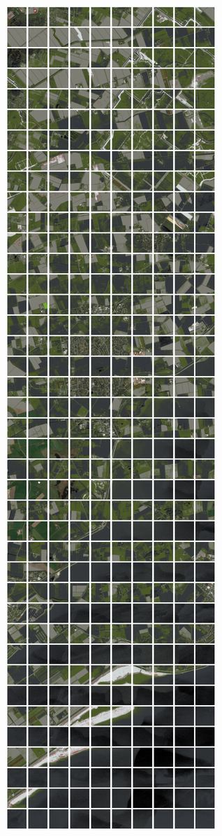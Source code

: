 <html>
<div>
<img src="https://github.com/HakkaTjakka/NL_TILE_MAP/blob/main/18/622/-1070/r.6220.-10700.png" height="44" width="44">
<img src="https://github.com/HakkaTjakka/NL_TILE_MAP/blob/main/18/622/-1070/r.6221.-10700.png" height="44" width="44">
<img src="https://github.com/HakkaTjakka/NL_TILE_MAP/blob/main/18/622/-1070/r.6222.-10700.png" height="44" width="44">
<img src="https://github.com/HakkaTjakka/NL_TILE_MAP/blob/main/18/622/-1070/r.6223.-10700.png" height="44" width="44">
<img src="https://github.com/HakkaTjakka/NL_TILE_MAP/blob/main/18/622/-1070/r.6224.-10700.png" height="44" width="44">
<img src="https://github.com/HakkaTjakka/NL_TILE_MAP/blob/main/18/622/-1070/r.6225.-10700.png" height="44" width="44">
<img src="https://github.com/HakkaTjakka/NL_TILE_MAP/blob/main/18/622/-1070/r.6226.-10700.png" height="44" width="44">
<img src="https://github.com/HakkaTjakka/NL_TILE_MAP/blob/main/18/622/-1070/r.6227.-10700.png" height="44" width="44">
<img src="https://github.com/HakkaTjakka/NL_TILE_MAP/blob/main/18/622/-1070/r.6228.-10700.png" height="44" width="44">
<img src="https://github.com/HakkaTjakka/NL_TILE_MAP/blob/main/18/622/-1070/r.6229.-10700.png" height="44" width="44">
<img src="https://github.com/HakkaTjakka/NL_TILE_MAP/blob/main/18/623/-1070/r.6230.-10700.png" height="44" width="44">
<img src="https://github.com/HakkaTjakka/NL_TILE_MAP/blob/main/18/623/-1070/r.6231.-10700.png" height="44" width="44">
<img src="https://github.com/HakkaTjakka/NL_TILE_MAP/blob/main/18/623/-1070/r.6232.-10700.png" height="44" width="44">
<img src="https://github.com/HakkaTjakka/NL_TILE_MAP/blob/main/18/623/-1070/r.6233.-10700.png" height="44" width="44">
<img src="https://github.com/HakkaTjakka/NL_TILE_MAP/blob/main/18/623/-1070/r.6234.-10700.png" height="44" width="44">
<img src="https://github.com/HakkaTjakka/NL_TILE_MAP/blob/main/18/623/-1070/r.6235.-10700.png" height="44" width="44">
<img src="https://github.com/HakkaTjakka/NL_TILE_MAP/blob/main/18/623/-1070/r.6236.-10700.png" height="44" width="44">
<img src="https://github.com/HakkaTjakka/NL_TILE_MAP/blob/main/18/623/-1070/r.6237.-10700.png" height="44" width="44">
<img src="https://github.com/HakkaTjakka/NL_TILE_MAP/blob/main/18/623/-1070/r.6238.-10700.png" height="44" width="44">
<img src="https://github.com/HakkaTjakka/NL_TILE_MAP/blob/main/18/623/-1070/r.6239.-10700.png" height="44" width="44">
<br>
<img src="https://github.com/HakkaTjakka/NL_TILE_MAP/blob/main/18/622/-1070/r.6220.-10699.png" height="44" width="44">
<img src="https://github.com/HakkaTjakka/NL_TILE_MAP/blob/main/18/622/-1070/r.6221.-10699.png" height="44" width="44">
<img src="https://github.com/HakkaTjakka/NL_TILE_MAP/blob/main/18/622/-1070/r.6222.-10699.png" height="44" width="44">
<img src="https://github.com/HakkaTjakka/NL_TILE_MAP/blob/main/18/622/-1070/r.6223.-10699.png" height="44" width="44">
<img src="https://github.com/HakkaTjakka/NL_TILE_MAP/blob/main/18/622/-1070/r.6224.-10699.png" height="44" width="44">
<img src="https://github.com/HakkaTjakka/NL_TILE_MAP/blob/main/18/622/-1070/r.6225.-10699.png" height="44" width="44">
<img src="https://github.com/HakkaTjakka/NL_TILE_MAP/blob/main/18/622/-1070/r.6226.-10699.png" height="44" width="44">
<img src="https://github.com/HakkaTjakka/NL_TILE_MAP/blob/main/18/622/-1070/r.6227.-10699.png" height="44" width="44">
<img src="https://github.com/HakkaTjakka/NL_TILE_MAP/blob/main/18/622/-1070/r.6228.-10699.png" height="44" width="44">
<img src="https://github.com/HakkaTjakka/NL_TILE_MAP/blob/main/18/622/-1070/r.6229.-10699.png" height="44" width="44">
<img src="https://github.com/HakkaTjakka/NL_TILE_MAP/blob/main/18/623/-1070/r.6230.-10699.png" height="44" width="44">
<img src="https://github.com/HakkaTjakka/NL_TILE_MAP/blob/main/18/623/-1070/r.6231.-10699.png" height="44" width="44">
<img src="https://github.com/HakkaTjakka/NL_TILE_MAP/blob/main/18/623/-1070/r.6232.-10699.png" height="44" width="44">
<img src="https://github.com/HakkaTjakka/NL_TILE_MAP/blob/main/18/623/-1070/r.6233.-10699.png" height="44" width="44">
<img src="https://github.com/HakkaTjakka/NL_TILE_MAP/blob/main/18/623/-1070/r.6234.-10699.png" height="44" width="44">
<img src="https://github.com/HakkaTjakka/NL_TILE_MAP/blob/main/18/623/-1070/r.6235.-10699.png" height="44" width="44">
<img src="https://github.com/HakkaTjakka/NL_TILE_MAP/blob/main/18/623/-1070/r.6236.-10699.png" height="44" width="44">
<img src="https://github.com/HakkaTjakka/NL_TILE_MAP/blob/main/18/623/-1070/r.6237.-10699.png" height="44" width="44">
<img src="https://github.com/HakkaTjakka/NL_TILE_MAP/blob/main/18/623/-1070/r.6238.-10699.png" height="44" width="44">
<img src="https://github.com/HakkaTjakka/NL_TILE_MAP/blob/main/18/623/-1070/r.6239.-10699.png" height="44" width="44">
<br>
<img src="https://github.com/HakkaTjakka/NL_TILE_MAP/blob/main/18/622/-1070/r.6220.-10698.png" height="44" width="44">
<img src="https://github.com/HakkaTjakka/NL_TILE_MAP/blob/main/18/622/-1070/r.6221.-10698.png" height="44" width="44">
<img src="https://github.com/HakkaTjakka/NL_TILE_MAP/blob/main/18/622/-1070/r.6222.-10698.png" height="44" width="44">
<img src="https://github.com/HakkaTjakka/NL_TILE_MAP/blob/main/18/622/-1070/r.6223.-10698.png" height="44" width="44">
<img src="https://github.com/HakkaTjakka/NL_TILE_MAP/blob/main/18/622/-1070/r.6224.-10698.png" height="44" width="44">
<img src="https://github.com/HakkaTjakka/NL_TILE_MAP/blob/main/18/622/-1070/r.6225.-10698.png" height="44" width="44">
<img src="https://github.com/HakkaTjakka/NL_TILE_MAP/blob/main/18/622/-1070/r.6226.-10698.png" height="44" width="44">
<img src="https://github.com/HakkaTjakka/NL_TILE_MAP/blob/main/18/622/-1070/r.6227.-10698.png" height="44" width="44">
<img src="https://github.com/HakkaTjakka/NL_TILE_MAP/blob/main/18/622/-1070/r.6228.-10698.png" height="44" width="44">
<img src="https://github.com/HakkaTjakka/NL_TILE_MAP/blob/main/18/622/-1070/r.6229.-10698.png" height="44" width="44">
<img src="https://github.com/HakkaTjakka/NL_TILE_MAP/blob/main/18/623/-1070/r.6230.-10698.png" height="44" width="44">
<img src="https://github.com/HakkaTjakka/NL_TILE_MAP/blob/main/18/623/-1070/r.6231.-10698.png" height="44" width="44">
<img src="https://github.com/HakkaTjakka/NL_TILE_MAP/blob/main/18/623/-1070/r.6232.-10698.png" height="44" width="44">
<img src="https://github.com/HakkaTjakka/NL_TILE_MAP/blob/main/18/623/-1070/r.6233.-10698.png" height="44" width="44">
<img src="https://github.com/HakkaTjakka/NL_TILE_MAP/blob/main/18/623/-1070/r.6234.-10698.png" height="44" width="44">
<img src="https://github.com/HakkaTjakka/NL_TILE_MAP/blob/main/18/623/-1070/r.6235.-10698.png" height="44" width="44">
<img src="https://github.com/HakkaTjakka/NL_TILE_MAP/blob/main/18/623/-1070/r.6236.-10698.png" height="44" width="44">
<img src="https://github.com/HakkaTjakka/NL_TILE_MAP/blob/main/18/623/-1070/r.6237.-10698.png" height="44" width="44">
<img src="https://github.com/HakkaTjakka/NL_TILE_MAP/blob/main/18/623/-1070/r.6238.-10698.png" height="44" width="44">
<img src="https://github.com/HakkaTjakka/NL_TILE_MAP/blob/main/18/623/-1070/r.6239.-10698.png" height="44" width="44">
<br>
<img src="https://github.com/HakkaTjakka/NL_TILE_MAP/blob/main/18/622/-1070/r.6220.-10697.png" height="44" width="44">
<img src="https://github.com/HakkaTjakka/NL_TILE_MAP/blob/main/18/622/-1070/r.6221.-10697.png" height="44" width="44">
<img src="https://github.com/HakkaTjakka/NL_TILE_MAP/blob/main/18/622/-1070/r.6222.-10697.png" height="44" width="44">
<img src="https://github.com/HakkaTjakka/NL_TILE_MAP/blob/main/18/622/-1070/r.6223.-10697.png" height="44" width="44">
<img src="https://github.com/HakkaTjakka/NL_TILE_MAP/blob/main/18/622/-1070/r.6224.-10697.png" height="44" width="44">
<img src="https://github.com/HakkaTjakka/NL_TILE_MAP/blob/main/18/622/-1070/r.6225.-10697.png" height="44" width="44">
<img src="https://github.com/HakkaTjakka/NL_TILE_MAP/blob/main/18/622/-1070/r.6226.-10697.png" height="44" width="44">
<img src="https://github.com/HakkaTjakka/NL_TILE_MAP/blob/main/18/622/-1070/r.6227.-10697.png" height="44" width="44">
<img src="https://github.com/HakkaTjakka/NL_TILE_MAP/blob/main/18/622/-1070/r.6228.-10697.png" height="44" width="44">
<img src="https://github.com/HakkaTjakka/NL_TILE_MAP/blob/main/18/622/-1070/r.6229.-10697.png" height="44" width="44">
<img src="https://github.com/HakkaTjakka/NL_TILE_MAP/blob/main/18/623/-1070/r.6230.-10697.png" height="44" width="44">
<img src="https://github.com/HakkaTjakka/NL_TILE_MAP/blob/main/18/623/-1070/r.6231.-10697.png" height="44" width="44">
<img src="https://github.com/HakkaTjakka/NL_TILE_MAP/blob/main/18/623/-1070/r.6232.-10697.png" height="44" width="44">
<img src="https://github.com/HakkaTjakka/NL_TILE_MAP/blob/main/18/623/-1070/r.6233.-10697.png" height="44" width="44">
<img src="https://github.com/HakkaTjakka/NL_TILE_MAP/blob/main/18/623/-1070/r.6234.-10697.png" height="44" width="44">
<img src="https://github.com/HakkaTjakka/NL_TILE_MAP/blob/main/18/623/-1070/r.6235.-10697.png" height="44" width="44">
<img src="https://github.com/HakkaTjakka/NL_TILE_MAP/blob/main/18/623/-1070/r.6236.-10697.png" height="44" width="44">
<img src="https://github.com/HakkaTjakka/NL_TILE_MAP/blob/main/18/623/-1070/r.6237.-10697.png" height="44" width="44">
<img src="https://github.com/HakkaTjakka/NL_TILE_MAP/blob/main/18/623/-1070/r.6238.-10697.png" height="44" width="44">
<img src="https://github.com/HakkaTjakka/NL_TILE_MAP/blob/main/18/623/-1070/r.6239.-10697.png" height="44" width="44">
<br>
<img src="https://github.com/HakkaTjakka/NL_TILE_MAP/blob/main/18/622/-1070/r.6220.-10696.png" height="44" width="44">
<img src="https://github.com/HakkaTjakka/NL_TILE_MAP/blob/main/18/622/-1070/r.6221.-10696.png" height="44" width="44">
<img src="https://github.com/HakkaTjakka/NL_TILE_MAP/blob/main/18/622/-1070/r.6222.-10696.png" height="44" width="44">
<img src="https://github.com/HakkaTjakka/NL_TILE_MAP/blob/main/18/622/-1070/r.6223.-10696.png" height="44" width="44">
<img src="https://github.com/HakkaTjakka/NL_TILE_MAP/blob/main/18/622/-1070/r.6224.-10696.png" height="44" width="44">
<img src="https://github.com/HakkaTjakka/NL_TILE_MAP/blob/main/18/622/-1070/r.6225.-10696.png" height="44" width="44">
<img src="https://github.com/HakkaTjakka/NL_TILE_MAP/blob/main/18/622/-1070/r.6226.-10696.png" height="44" width="44">
<img src="https://github.com/HakkaTjakka/NL_TILE_MAP/blob/main/18/622/-1070/r.6227.-10696.png" height="44" width="44">
<img src="https://github.com/HakkaTjakka/NL_TILE_MAP/blob/main/18/622/-1070/r.6228.-10696.png" height="44" width="44">
<img src="https://github.com/HakkaTjakka/NL_TILE_MAP/blob/main/18/622/-1070/r.6229.-10696.png" height="44" width="44">
<img src="https://github.com/HakkaTjakka/NL_TILE_MAP/blob/main/18/623/-1070/r.6230.-10696.png" height="44" width="44">
<img src="https://github.com/HakkaTjakka/NL_TILE_MAP/blob/main/18/623/-1070/r.6231.-10696.png" height="44" width="44">
<img src="https://github.com/HakkaTjakka/NL_TILE_MAP/blob/main/18/623/-1070/r.6232.-10696.png" height="44" width="44">
<img src="https://github.com/HakkaTjakka/NL_TILE_MAP/blob/main/18/623/-1070/r.6233.-10696.png" height="44" width="44">
<img src="https://github.com/HakkaTjakka/NL_TILE_MAP/blob/main/18/623/-1070/r.6234.-10696.png" height="44" width="44">
<img src="https://github.com/HakkaTjakka/NL_TILE_MAP/blob/main/18/623/-1070/r.6235.-10696.png" height="44" width="44">
<img src="https://github.com/HakkaTjakka/NL_TILE_MAP/blob/main/18/623/-1070/r.6236.-10696.png" height="44" width="44">
<img src="https://github.com/HakkaTjakka/NL_TILE_MAP/blob/main/18/623/-1070/r.6237.-10696.png" height="44" width="44">
<img src="https://github.com/HakkaTjakka/NL_TILE_MAP/blob/main/18/623/-1070/r.6238.-10696.png" height="44" width="44">
<img src="https://github.com/HakkaTjakka/NL_TILE_MAP/blob/main/18/623/-1070/r.6239.-10696.png" height="44" width="44">
<br>
<img src="https://github.com/HakkaTjakka/NL_TILE_MAP/blob/main/18/622/-1070/r.6220.-10695.png" height="44" width="44">
<img src="https://github.com/HakkaTjakka/NL_TILE_MAP/blob/main/18/622/-1070/r.6221.-10695.png" height="44" width="44">
<img src="https://github.com/HakkaTjakka/NL_TILE_MAP/blob/main/18/622/-1070/r.6222.-10695.png" height="44" width="44">
<img src="https://github.com/HakkaTjakka/NL_TILE_MAP/blob/main/18/622/-1070/r.6223.-10695.png" height="44" width="44">
<img src="https://github.com/HakkaTjakka/NL_TILE_MAP/blob/main/18/622/-1070/r.6224.-10695.png" height="44" width="44">
<img src="https://github.com/HakkaTjakka/NL_TILE_MAP/blob/main/18/622/-1070/r.6225.-10695.png" height="44" width="44">
<img src="https://github.com/HakkaTjakka/NL_TILE_MAP/blob/main/18/622/-1070/r.6226.-10695.png" height="44" width="44">
<img src="https://github.com/HakkaTjakka/NL_TILE_MAP/blob/main/18/622/-1070/r.6227.-10695.png" height="44" width="44">
<img src="https://github.com/HakkaTjakka/NL_TILE_MAP/blob/main/18/622/-1070/r.6228.-10695.png" height="44" width="44">
<img src="https://github.com/HakkaTjakka/NL_TILE_MAP/blob/main/18/622/-1070/r.6229.-10695.png" height="44" width="44">
<img src="https://github.com/HakkaTjakka/NL_TILE_MAP/blob/main/18/623/-1070/r.6230.-10695.png" height="44" width="44">
<img src="https://github.com/HakkaTjakka/NL_TILE_MAP/blob/main/18/623/-1070/r.6231.-10695.png" height="44" width="44">
<img src="https://github.com/HakkaTjakka/NL_TILE_MAP/blob/main/18/623/-1070/r.6232.-10695.png" height="44" width="44">
<img src="https://github.com/HakkaTjakka/NL_TILE_MAP/blob/main/18/623/-1070/r.6233.-10695.png" height="44" width="44">
<img src="https://github.com/HakkaTjakka/NL_TILE_MAP/blob/main/18/623/-1070/r.6234.-10695.png" height="44" width="44">
<img src="https://github.com/HakkaTjakka/NL_TILE_MAP/blob/main/18/623/-1070/r.6235.-10695.png" height="44" width="44">
<img src="https://github.com/HakkaTjakka/NL_TILE_MAP/blob/main/18/623/-1070/r.6236.-10695.png" height="44" width="44">
<img src="https://github.com/HakkaTjakka/NL_TILE_MAP/blob/main/18/623/-1070/r.6237.-10695.png" height="44" width="44">
<img src="https://github.com/HakkaTjakka/NL_TILE_MAP/blob/main/18/623/-1070/r.6238.-10695.png" height="44" width="44">
<img src="https://github.com/HakkaTjakka/NL_TILE_MAP/blob/main/18/623/-1070/r.6239.-10695.png" height="44" width="44">
<br>
<img src="https://github.com/HakkaTjakka/NL_TILE_MAP/blob/main/18/622/-1070/r.6220.-10694.png" height="44" width="44">
<img src="https://github.com/HakkaTjakka/NL_TILE_MAP/blob/main/18/622/-1070/r.6221.-10694.png" height="44" width="44">
<img src="https://github.com/HakkaTjakka/NL_TILE_MAP/blob/main/18/622/-1070/r.6222.-10694.png" height="44" width="44">
<img src="https://github.com/HakkaTjakka/NL_TILE_MAP/blob/main/18/622/-1070/r.6223.-10694.png" height="44" width="44">
<img src="https://github.com/HakkaTjakka/NL_TILE_MAP/blob/main/18/622/-1070/r.6224.-10694.png" height="44" width="44">
<img src="https://github.com/HakkaTjakka/NL_TILE_MAP/blob/main/18/622/-1070/r.6225.-10694.png" height="44" width="44">
<img src="https://github.com/HakkaTjakka/NL_TILE_MAP/blob/main/18/622/-1070/r.6226.-10694.png" height="44" width="44">
<img src="https://github.com/HakkaTjakka/NL_TILE_MAP/blob/main/18/622/-1070/r.6227.-10694.png" height="44" width="44">
<img src="https://github.com/HakkaTjakka/NL_TILE_MAP/blob/main/18/622/-1070/r.6228.-10694.png" height="44" width="44">
<img src="https://github.com/HakkaTjakka/NL_TILE_MAP/blob/main/18/622/-1070/r.6229.-10694.png" height="44" width="44">
<img src="https://github.com/HakkaTjakka/NL_TILE_MAP/blob/main/18/623/-1070/r.6230.-10694.png" height="44" width="44">
<img src="https://github.com/HakkaTjakka/NL_TILE_MAP/blob/main/18/623/-1070/r.6231.-10694.png" height="44" width="44">
<img src="https://github.com/HakkaTjakka/NL_TILE_MAP/blob/main/18/623/-1070/r.6232.-10694.png" height="44" width="44">
<img src="https://github.com/HakkaTjakka/NL_TILE_MAP/blob/main/18/623/-1070/r.6233.-10694.png" height="44" width="44">
<img src="https://github.com/HakkaTjakka/NL_TILE_MAP/blob/main/18/623/-1070/r.6234.-10694.png" height="44" width="44">
<img src="https://github.com/HakkaTjakka/NL_TILE_MAP/blob/main/18/623/-1070/r.6235.-10694.png" height="44" width="44">
<img src="https://github.com/HakkaTjakka/NL_TILE_MAP/blob/main/18/623/-1070/r.6236.-10694.png" height="44" width="44">
<img src="https://github.com/HakkaTjakka/NL_TILE_MAP/blob/main/18/623/-1070/r.6237.-10694.png" height="44" width="44">
<img src="https://github.com/HakkaTjakka/NL_TILE_MAP/blob/main/18/623/-1070/r.6238.-10694.png" height="44" width="44">
<img src="https://github.com/HakkaTjakka/NL_TILE_MAP/blob/main/18/623/-1070/r.6239.-10694.png" height="44" width="44">
<br>
<img src="https://github.com/HakkaTjakka/NL_TILE_MAP/blob/main/18/622/-1070/r.6220.-10693.png" height="44" width="44">
<img src="https://github.com/HakkaTjakka/NL_TILE_MAP/blob/main/18/622/-1070/r.6221.-10693.png" height="44" width="44">
<img src="https://github.com/HakkaTjakka/NL_TILE_MAP/blob/main/18/622/-1070/r.6222.-10693.png" height="44" width="44">
<img src="https://github.com/HakkaTjakka/NL_TILE_MAP/blob/main/18/622/-1070/r.6223.-10693.png" height="44" width="44">
<img src="https://github.com/HakkaTjakka/NL_TILE_MAP/blob/main/18/622/-1070/r.6224.-10693.png" height="44" width="44">
<img src="https://github.com/HakkaTjakka/NL_TILE_MAP/blob/main/18/622/-1070/r.6225.-10693.png" height="44" width="44">
<img src="https://github.com/HakkaTjakka/NL_TILE_MAP/blob/main/18/622/-1070/r.6226.-10693.png" height="44" width="44">
<img src="https://github.com/HakkaTjakka/NL_TILE_MAP/blob/main/18/622/-1070/r.6227.-10693.png" height="44" width="44">
<img src="https://github.com/HakkaTjakka/NL_TILE_MAP/blob/main/18/622/-1070/r.6228.-10693.png" height="44" width="44">
<img src="https://github.com/HakkaTjakka/NL_TILE_MAP/blob/main/18/622/-1070/r.6229.-10693.png" height="44" width="44">
<img src="https://github.com/HakkaTjakka/NL_TILE_MAP/blob/main/18/623/-1070/r.6230.-10693.png" height="44" width="44">
<img src="https://github.com/HakkaTjakka/NL_TILE_MAP/blob/main/18/623/-1070/r.6231.-10693.png" height="44" width="44">
<img src="https://github.com/HakkaTjakka/NL_TILE_MAP/blob/main/18/623/-1070/r.6232.-10693.png" height="44" width="44">
<img src="https://github.com/HakkaTjakka/NL_TILE_MAP/blob/main/18/623/-1070/r.6233.-10693.png" height="44" width="44">
<img src="https://github.com/HakkaTjakka/NL_TILE_MAP/blob/main/18/623/-1070/r.6234.-10693.png" height="44" width="44">
<img src="https://github.com/HakkaTjakka/NL_TILE_MAP/blob/main/18/623/-1070/r.6235.-10693.png" height="44" width="44">
<img src="https://github.com/HakkaTjakka/NL_TILE_MAP/blob/main/18/623/-1070/r.6236.-10693.png" height="44" width="44">
<img src="https://github.com/HakkaTjakka/NL_TILE_MAP/blob/main/18/623/-1070/r.6237.-10693.png" height="44" width="44">
<img src="https://github.com/HakkaTjakka/NL_TILE_MAP/blob/main/18/623/-1070/r.6238.-10693.png" height="44" width="44">
<img src="https://github.com/HakkaTjakka/NL_TILE_MAP/blob/main/18/623/-1070/r.6239.-10693.png" height="44" width="44">
<br>
<img src="https://github.com/HakkaTjakka/NL_TILE_MAP/blob/main/18/622/-1070/r.6220.-10692.png" height="44" width="44">
<img src="https://github.com/HakkaTjakka/NL_TILE_MAP/blob/main/18/622/-1070/r.6221.-10692.png" height="44" width="44">
<img src="https://github.com/HakkaTjakka/NL_TILE_MAP/blob/main/18/622/-1070/r.6222.-10692.png" height="44" width="44">
<img src="https://github.com/HakkaTjakka/NL_TILE_MAP/blob/main/18/622/-1070/r.6223.-10692.png" height="44" width="44">
<img src="https://github.com/HakkaTjakka/NL_TILE_MAP/blob/main/18/622/-1070/r.6224.-10692.png" height="44" width="44">
<img src="https://github.com/HakkaTjakka/NL_TILE_MAP/blob/main/18/622/-1070/r.6225.-10692.png" height="44" width="44">
<img src="https://github.com/HakkaTjakka/NL_TILE_MAP/blob/main/18/622/-1070/r.6226.-10692.png" height="44" width="44">
<img src="https://github.com/HakkaTjakka/NL_TILE_MAP/blob/main/18/622/-1070/r.6227.-10692.png" height="44" width="44">
<img src="https://github.com/HakkaTjakka/NL_TILE_MAP/blob/main/18/622/-1070/r.6228.-10692.png" height="44" width="44">
<img src="https://github.com/HakkaTjakka/NL_TILE_MAP/blob/main/18/622/-1070/r.6229.-10692.png" height="44" width="44">
<img src="https://github.com/HakkaTjakka/NL_TILE_MAP/blob/main/18/623/-1070/r.6230.-10692.png" height="44" width="44">
<img src="https://github.com/HakkaTjakka/NL_TILE_MAP/blob/main/18/623/-1070/r.6231.-10692.png" height="44" width="44">
<img src="https://github.com/HakkaTjakka/NL_TILE_MAP/blob/main/18/623/-1070/r.6232.-10692.png" height="44" width="44">
<img src="https://github.com/HakkaTjakka/NL_TILE_MAP/blob/main/18/623/-1070/r.6233.-10692.png" height="44" width="44">
<img src="https://github.com/HakkaTjakka/NL_TILE_MAP/blob/main/18/623/-1070/r.6234.-10692.png" height="44" width="44">
<img src="https://github.com/HakkaTjakka/NL_TILE_MAP/blob/main/18/623/-1070/r.6235.-10692.png" height="44" width="44">
<img src="https://github.com/HakkaTjakka/NL_TILE_MAP/blob/main/18/623/-1070/r.6236.-10692.png" height="44" width="44">
<img src="https://github.com/HakkaTjakka/NL_TILE_MAP/blob/main/18/623/-1070/r.6237.-10692.png" height="44" width="44">
<img src="https://github.com/HakkaTjakka/NL_TILE_MAP/blob/main/18/623/-1070/r.6238.-10692.png" height="44" width="44">
<img src="https://github.com/HakkaTjakka/NL_TILE_MAP/blob/main/18/623/-1070/r.6239.-10692.png" height="44" width="44">
<br>
<img src="https://github.com/HakkaTjakka/NL_TILE_MAP/blob/main/18/622/-1070/r.6220.-10691.png" height="44" width="44">
<img src="https://github.com/HakkaTjakka/NL_TILE_MAP/blob/main/18/622/-1070/r.6221.-10691.png" height="44" width="44">
<img src="https://github.com/HakkaTjakka/NL_TILE_MAP/blob/main/18/622/-1070/r.6222.-10691.png" height="44" width="44">
<img src="https://github.com/HakkaTjakka/NL_TILE_MAP/blob/main/18/622/-1070/r.6223.-10691.png" height="44" width="44">
<img src="https://github.com/HakkaTjakka/NL_TILE_MAP/blob/main/18/622/-1070/r.6224.-10691.png" height="44" width="44">
<img src="https://github.com/HakkaTjakka/NL_TILE_MAP/blob/main/18/622/-1070/r.6225.-10691.png" height="44" width="44">
<img src="https://github.com/HakkaTjakka/NL_TILE_MAP/blob/main/18/622/-1070/r.6226.-10691.png" height="44" width="44">
<img src="https://github.com/HakkaTjakka/NL_TILE_MAP/blob/main/18/622/-1070/r.6227.-10691.png" height="44" width="44">
<img src="https://github.com/HakkaTjakka/NL_TILE_MAP/blob/main/18/622/-1070/r.6228.-10691.png" height="44" width="44">
<img src="https://github.com/HakkaTjakka/NL_TILE_MAP/blob/main/18/622/-1070/r.6229.-10691.png" height="44" width="44">
<img src="https://github.com/HakkaTjakka/NL_TILE_MAP/blob/main/18/623/-1070/r.6230.-10691.png" height="44" width="44">
<img src="https://github.com/HakkaTjakka/NL_TILE_MAP/blob/main/18/623/-1070/r.6231.-10691.png" height="44" width="44">
<img src="https://github.com/HakkaTjakka/NL_TILE_MAP/blob/main/18/623/-1070/r.6232.-10691.png" height="44" width="44">
<img src="https://github.com/HakkaTjakka/NL_TILE_MAP/blob/main/18/623/-1070/r.6233.-10691.png" height="44" width="44">
<img src="https://github.com/HakkaTjakka/NL_TILE_MAP/blob/main/18/623/-1070/r.6234.-10691.png" height="44" width="44">
<img src="https://github.com/HakkaTjakka/NL_TILE_MAP/blob/main/18/623/-1070/r.6235.-10691.png" height="44" width="44">
<img src="https://github.com/HakkaTjakka/NL_TILE_MAP/blob/main/18/623/-1070/r.6236.-10691.png" height="44" width="44">
<img src="https://github.com/HakkaTjakka/NL_TILE_MAP/blob/main/18/623/-1070/r.6237.-10691.png" height="44" width="44">
<img src="https://github.com/HakkaTjakka/NL_TILE_MAP/blob/main/18/623/-1070/r.6238.-10691.png" height="44" width="44">
<img src="https://github.com/HakkaTjakka/NL_TILE_MAP/blob/main/18/623/-1070/r.6239.-10691.png" height="44" width="44">
<br>
<img src="https://github.com/HakkaTjakka/NL_TILE_MAP/blob/main/18/622/-1069/r.6220.-10690.png" height="44" width="44">
<img src="https://github.com/HakkaTjakka/NL_TILE_MAP/blob/main/18/622/-1069/r.6221.-10690.png" height="44" width="44">
<img src="https://github.com/HakkaTjakka/NL_TILE_MAP/blob/main/18/622/-1069/r.6222.-10690.png" height="44" width="44">
<img src="https://github.com/HakkaTjakka/NL_TILE_MAP/blob/main/18/622/-1069/r.6223.-10690.png" height="44" width="44">
<img src="https://github.com/HakkaTjakka/NL_TILE_MAP/blob/main/18/622/-1069/r.6224.-10690.png" height="44" width="44">
<img src="https://github.com/HakkaTjakka/NL_TILE_MAP/blob/main/18/622/-1069/r.6225.-10690.png" height="44" width="44">
<img src="https://github.com/HakkaTjakka/NL_TILE_MAP/blob/main/18/622/-1069/r.6226.-10690.png" height="44" width="44">
<img src="https://github.com/HakkaTjakka/NL_TILE_MAP/blob/main/18/622/-1069/r.6227.-10690.png" height="44" width="44">
<img src="https://github.com/HakkaTjakka/NL_TILE_MAP/blob/main/18/622/-1069/r.6228.-10690.png" height="44" width="44">
<img src="https://github.com/HakkaTjakka/NL_TILE_MAP/blob/main/18/622/-1069/r.6229.-10690.png" height="44" width="44">
<img src="https://github.com/HakkaTjakka/NL_TILE_MAP/blob/main/18/623/-1069/r.6230.-10690.png" height="44" width="44">
<img src="https://github.com/HakkaTjakka/NL_TILE_MAP/blob/main/18/623/-1069/r.6231.-10690.png" height="44" width="44">
<img src="https://github.com/HakkaTjakka/NL_TILE_MAP/blob/main/18/623/-1069/r.6232.-10690.png" height="44" width="44">
<img src="https://github.com/HakkaTjakka/NL_TILE_MAP/blob/main/18/623/-1069/r.6233.-10690.png" height="44" width="44">
<img src="https://github.com/HakkaTjakka/NL_TILE_MAP/blob/main/18/623/-1069/r.6234.-10690.png" height="44" width="44">
<img src="https://github.com/HakkaTjakka/NL_TILE_MAP/blob/main/18/623/-1069/r.6235.-10690.png" height="44" width="44">
<img src="https://github.com/HakkaTjakka/NL_TILE_MAP/blob/main/18/623/-1069/r.6236.-10690.png" height="44" width="44">
<img src="https://github.com/HakkaTjakka/NL_TILE_MAP/blob/main/18/623/-1069/r.6237.-10690.png" height="44" width="44">
<img src="https://github.com/HakkaTjakka/NL_TILE_MAP/blob/main/18/623/-1069/r.6238.-10690.png" height="44" width="44">
<img src="https://github.com/HakkaTjakka/NL_TILE_MAP/blob/main/18/623/-1069/r.6239.-10690.png" height="44" width="44">
<br>
<img src="https://github.com/HakkaTjakka/NL_TILE_MAP/blob/main/18/622/-1069/r.6220.-10689.png" height="44" width="44">
<img src="https://github.com/HakkaTjakka/NL_TILE_MAP/blob/main/18/622/-1069/r.6221.-10689.png" height="44" width="44">
<img src="https://github.com/HakkaTjakka/NL_TILE_MAP/blob/main/18/622/-1069/r.6222.-10689.png" height="44" width="44">
<img src="https://github.com/HakkaTjakka/NL_TILE_MAP/blob/main/18/622/-1069/r.6223.-10689.png" height="44" width="44">
<img src="https://github.com/HakkaTjakka/NL_TILE_MAP/blob/main/18/622/-1069/r.6224.-10689.png" height="44" width="44">
<img src="https://github.com/HakkaTjakka/NL_TILE_MAP/blob/main/18/622/-1069/r.6225.-10689.png" height="44" width="44">
<img src="https://github.com/HakkaTjakka/NL_TILE_MAP/blob/main/18/622/-1069/r.6226.-10689.png" height="44" width="44">
<img src="https://github.com/HakkaTjakka/NL_TILE_MAP/blob/main/18/622/-1069/r.6227.-10689.png" height="44" width="44">
<img src="https://github.com/HakkaTjakka/NL_TILE_MAP/blob/main/18/622/-1069/r.6228.-10689.png" height="44" width="44">
<img src="https://github.com/HakkaTjakka/NL_TILE_MAP/blob/main/18/622/-1069/r.6229.-10689.png" height="44" width="44">
<img src="https://github.com/HakkaTjakka/NL_TILE_MAP/blob/main/18/623/-1069/r.6230.-10689.png" height="44" width="44">
<img src="https://github.com/HakkaTjakka/NL_TILE_MAP/blob/main/18/623/-1069/r.6231.-10689.png" height="44" width="44">
<img src="https://github.com/HakkaTjakka/NL_TILE_MAP/blob/main/18/623/-1069/r.6232.-10689.png" height="44" width="44">
<img src="https://github.com/HakkaTjakka/NL_TILE_MAP/blob/main/18/623/-1069/r.6233.-10689.png" height="44" width="44">
<img src="https://github.com/HakkaTjakka/NL_TILE_MAP/blob/main/18/623/-1069/r.6234.-10689.png" height="44" width="44">
<img src="https://github.com/HakkaTjakka/NL_TILE_MAP/blob/main/18/623/-1069/r.6235.-10689.png" height="44" width="44">
<img src="https://github.com/HakkaTjakka/NL_TILE_MAP/blob/main/18/623/-1069/r.6236.-10689.png" height="44" width="44">
<img src="https://github.com/HakkaTjakka/NL_TILE_MAP/blob/main/18/623/-1069/r.6237.-10689.png" height="44" width="44">
<img src="https://github.com/HakkaTjakka/NL_TILE_MAP/blob/main/18/623/-1069/r.6238.-10689.png" height="44" width="44">
<img src="https://github.com/HakkaTjakka/NL_TILE_MAP/blob/main/18/623/-1069/r.6239.-10689.png" height="44" width="44">
<br>
<img src="https://github.com/HakkaTjakka/NL_TILE_MAP/blob/main/18/622/-1069/r.6220.-10688.png" height="44" width="44">
<img src="https://github.com/HakkaTjakka/NL_TILE_MAP/blob/main/18/622/-1069/r.6221.-10688.png" height="44" width="44">
<img src="https://github.com/HakkaTjakka/NL_TILE_MAP/blob/main/18/622/-1069/r.6222.-10688.png" height="44" width="44">
<img src="https://github.com/HakkaTjakka/NL_TILE_MAP/blob/main/18/622/-1069/r.6223.-10688.png" height="44" width="44">
<img src="https://github.com/HakkaTjakka/NL_TILE_MAP/blob/main/18/622/-1069/r.6224.-10688.png" height="44" width="44">
<img src="https://github.com/HakkaTjakka/NL_TILE_MAP/blob/main/18/622/-1069/r.6225.-10688.png" height="44" width="44">
<img src="https://github.com/HakkaTjakka/NL_TILE_MAP/blob/main/18/622/-1069/r.6226.-10688.png" height="44" width="44">
<img src="https://github.com/HakkaTjakka/NL_TILE_MAP/blob/main/18/622/-1069/r.6227.-10688.png" height="44" width="44">
<img src="https://github.com/HakkaTjakka/NL_TILE_MAP/blob/main/18/622/-1069/r.6228.-10688.png" height="44" width="44">
<img src="https://github.com/HakkaTjakka/NL_TILE_MAP/blob/main/18/622/-1069/r.6229.-10688.png" height="44" width="44">
<img src="https://github.com/HakkaTjakka/NL_TILE_MAP/blob/main/18/623/-1069/r.6230.-10688.png" height="44" width="44">
<img src="https://github.com/HakkaTjakka/NL_TILE_MAP/blob/main/18/623/-1069/r.6231.-10688.png" height="44" width="44">
<img src="https://github.com/HakkaTjakka/NL_TILE_MAP/blob/main/18/623/-1069/r.6232.-10688.png" height="44" width="44">
<img src="https://github.com/HakkaTjakka/NL_TILE_MAP/blob/main/18/623/-1069/r.6233.-10688.png" height="44" width="44">
<img src="https://github.com/HakkaTjakka/NL_TILE_MAP/blob/main/18/623/-1069/r.6234.-10688.png" height="44" width="44">
<img src="https://github.com/HakkaTjakka/NL_TILE_MAP/blob/main/18/623/-1069/r.6235.-10688.png" height="44" width="44">
<img src="https://github.com/HakkaTjakka/NL_TILE_MAP/blob/main/18/623/-1069/r.6236.-10688.png" height="44" width="44">
<img src="https://github.com/HakkaTjakka/NL_TILE_MAP/blob/main/18/623/-1069/r.6237.-10688.png" height="44" width="44">
<img src="https://github.com/HakkaTjakka/NL_TILE_MAP/blob/main/18/623/-1069/r.6238.-10688.png" height="44" width="44">
<img src="https://github.com/HakkaTjakka/NL_TILE_MAP/blob/main/18/623/-1069/r.6239.-10688.png" height="44" width="44">
<br>
<img src="https://github.com/HakkaTjakka/NL_TILE_MAP/blob/main/18/622/-1069/r.6220.-10687.png" height="44" width="44">
<img src="https://github.com/HakkaTjakka/NL_TILE_MAP/blob/main/18/622/-1069/r.6221.-10687.png" height="44" width="44">
<img src="https://github.com/HakkaTjakka/NL_TILE_MAP/blob/main/18/622/-1069/r.6222.-10687.png" height="44" width="44">
<img src="https://github.com/HakkaTjakka/NL_TILE_MAP/blob/main/18/622/-1069/r.6223.-10687.png" height="44" width="44">
<img src="https://github.com/HakkaTjakka/NL_TILE_MAP/blob/main/18/622/-1069/r.6224.-10687.png" height="44" width="44">
<img src="https://github.com/HakkaTjakka/NL_TILE_MAP/blob/main/18/622/-1069/r.6225.-10687.png" height="44" width="44">
<img src="https://github.com/HakkaTjakka/NL_TILE_MAP/blob/main/18/622/-1069/r.6226.-10687.png" height="44" width="44">
<img src="https://github.com/HakkaTjakka/NL_TILE_MAP/blob/main/18/622/-1069/r.6227.-10687.png" height="44" width="44">
<img src="https://github.com/HakkaTjakka/NL_TILE_MAP/blob/main/18/622/-1069/r.6228.-10687.png" height="44" width="44">
<img src="https://github.com/HakkaTjakka/NL_TILE_MAP/blob/main/18/622/-1069/r.6229.-10687.png" height="44" width="44">
<img src="https://github.com/HakkaTjakka/NL_TILE_MAP/blob/main/18/623/-1069/r.6230.-10687.png" height="44" width="44">
<img src="https://github.com/HakkaTjakka/NL_TILE_MAP/blob/main/18/623/-1069/r.6231.-10687.png" height="44" width="44">
<img src="https://github.com/HakkaTjakka/NL_TILE_MAP/blob/main/18/623/-1069/r.6232.-10687.png" height="44" width="44">
<img src="https://github.com/HakkaTjakka/NL_TILE_MAP/blob/main/18/623/-1069/r.6233.-10687.png" height="44" width="44">
<img src="https://github.com/HakkaTjakka/NL_TILE_MAP/blob/main/18/623/-1069/r.6234.-10687.png" height="44" width="44">
<img src="https://github.com/HakkaTjakka/NL_TILE_MAP/blob/main/18/623/-1069/r.6235.-10687.png" height="44" width="44">
<img src="https://github.com/HakkaTjakka/NL_TILE_MAP/blob/main/18/623/-1069/r.6236.-10687.png" height="44" width="44">
<img src="https://github.com/HakkaTjakka/NL_TILE_MAP/blob/main/18/623/-1069/r.6237.-10687.png" height="44" width="44">
<img src="https://github.com/HakkaTjakka/NL_TILE_MAP/blob/main/18/623/-1069/r.6238.-10687.png" height="44" width="44">
<img src="https://github.com/HakkaTjakka/NL_TILE_MAP/blob/main/18/623/-1069/r.6239.-10687.png" height="44" width="44">
<br>
<img src="https://github.com/HakkaTjakka/NL_TILE_MAP/blob/main/18/622/-1069/r.6220.-10686.png" height="44" width="44">
<img src="https://github.com/HakkaTjakka/NL_TILE_MAP/blob/main/18/622/-1069/r.6221.-10686.png" height="44" width="44">
<img src="https://github.com/HakkaTjakka/NL_TILE_MAP/blob/main/18/622/-1069/r.6222.-10686.png" height="44" width="44">
<img src="https://github.com/HakkaTjakka/NL_TILE_MAP/blob/main/18/622/-1069/r.6223.-10686.png" height="44" width="44">
<img src="https://github.com/HakkaTjakka/NL_TILE_MAP/blob/main/18/622/-1069/r.6224.-10686.png" height="44" width="44">
<img src="https://github.com/HakkaTjakka/NL_TILE_MAP/blob/main/18/622/-1069/r.6225.-10686.png" height="44" width="44">
<img src="https://github.com/HakkaTjakka/NL_TILE_MAP/blob/main/18/622/-1069/r.6226.-10686.png" height="44" width="44">
<img src="https://github.com/HakkaTjakka/NL_TILE_MAP/blob/main/18/622/-1069/r.6227.-10686.png" height="44" width="44">
<img src="https://github.com/HakkaTjakka/NL_TILE_MAP/blob/main/18/622/-1069/r.6228.-10686.png" height="44" width="44">
<img src="https://github.com/HakkaTjakka/NL_TILE_MAP/blob/main/18/622/-1069/r.6229.-10686.png" height="44" width="44">
<img src="https://github.com/HakkaTjakka/NL_TILE_MAP/blob/main/18/623/-1069/r.6230.-10686.png" height="44" width="44">
<img src="https://github.com/HakkaTjakka/NL_TILE_MAP/blob/main/18/623/-1069/r.6231.-10686.png" height="44" width="44">
<img src="https://github.com/HakkaTjakka/NL_TILE_MAP/blob/main/18/623/-1069/r.6232.-10686.png" height="44" width="44">
<img src="https://github.com/HakkaTjakka/NL_TILE_MAP/blob/main/18/623/-1069/r.6233.-10686.png" height="44" width="44">
<img src="https://github.com/HakkaTjakka/NL_TILE_MAP/blob/main/18/623/-1069/r.6234.-10686.png" height="44" width="44">
<img src="https://github.com/HakkaTjakka/NL_TILE_MAP/blob/main/18/623/-1069/r.6235.-10686.png" height="44" width="44">
<img src="https://github.com/HakkaTjakka/NL_TILE_MAP/blob/main/18/623/-1069/r.6236.-10686.png" height="44" width="44">
<img src="https://github.com/HakkaTjakka/NL_TILE_MAP/blob/main/18/623/-1069/r.6237.-10686.png" height="44" width="44">
<img src="https://github.com/HakkaTjakka/NL_TILE_MAP/blob/main/18/623/-1069/r.6238.-10686.png" height="44" width="44">
<img src="https://github.com/HakkaTjakka/NL_TILE_MAP/blob/main/18/623/-1069/r.6239.-10686.png" height="44" width="44">
<br>
<img src="https://github.com/HakkaTjakka/NL_TILE_MAP/blob/main/18/622/-1069/r.6220.-10685.png" height="44" width="44">
<img src="https://github.com/HakkaTjakka/NL_TILE_MAP/blob/main/18/622/-1069/r.6221.-10685.png" height="44" width="44">
<img src="https://github.com/HakkaTjakka/NL_TILE_MAP/blob/main/18/622/-1069/r.6222.-10685.png" height="44" width="44">
<img src="https://github.com/HakkaTjakka/NL_TILE_MAP/blob/main/18/622/-1069/r.6223.-10685.png" height="44" width="44">
<img src="https://github.com/HakkaTjakka/NL_TILE_MAP/blob/main/18/622/-1069/r.6224.-10685.png" height="44" width="44">
<img src="https://github.com/HakkaTjakka/NL_TILE_MAP/blob/main/18/622/-1069/r.6225.-10685.png" height="44" width="44">
<img src="https://github.com/HakkaTjakka/NL_TILE_MAP/blob/main/18/622/-1069/r.6226.-10685.png" height="44" width="44">
<img src="https://github.com/HakkaTjakka/NL_TILE_MAP/blob/main/18/622/-1069/r.6227.-10685.png" height="44" width="44">
<img src="https://github.com/HakkaTjakka/NL_TILE_MAP/blob/main/18/622/-1069/r.6228.-10685.png" height="44" width="44">
<img src="https://github.com/HakkaTjakka/NL_TILE_MAP/blob/main/18/622/-1069/r.6229.-10685.png" height="44" width="44">
<img src="https://github.com/HakkaTjakka/NL_TILE_MAP/blob/main/18/623/-1069/r.6230.-10685.png" height="44" width="44">
<img src="https://github.com/HakkaTjakka/NL_TILE_MAP/blob/main/18/623/-1069/r.6231.-10685.png" height="44" width="44">
<img src="https://github.com/HakkaTjakka/NL_TILE_MAP/blob/main/18/623/-1069/r.6232.-10685.png" height="44" width="44">
<img src="https://github.com/HakkaTjakka/NL_TILE_MAP/blob/main/18/623/-1069/r.6233.-10685.png" height="44" width="44">
<img src="https://github.com/HakkaTjakka/NL_TILE_MAP/blob/main/18/623/-1069/r.6234.-10685.png" height="44" width="44">
<img src="https://github.com/HakkaTjakka/NL_TILE_MAP/blob/main/18/623/-1069/r.6235.-10685.png" height="44" width="44">
<img src="https://github.com/HakkaTjakka/NL_TILE_MAP/blob/main/18/623/-1069/r.6236.-10685.png" height="44" width="44">
<img src="https://github.com/HakkaTjakka/NL_TILE_MAP/blob/main/18/623/-1069/r.6237.-10685.png" height="44" width="44">
<img src="https://github.com/HakkaTjakka/NL_TILE_MAP/blob/main/18/623/-1069/r.6238.-10685.png" height="44" width="44">
<img src="https://github.com/HakkaTjakka/NL_TILE_MAP/blob/main/18/623/-1069/r.6239.-10685.png" height="44" width="44">
<br>
<img src="https://github.com/HakkaTjakka/NL_TILE_MAP/blob/main/18/622/-1069/r.6220.-10684.png" height="44" width="44">
<img src="https://github.com/HakkaTjakka/NL_TILE_MAP/blob/main/18/622/-1069/r.6221.-10684.png" height="44" width="44">
<img src="https://github.com/HakkaTjakka/NL_TILE_MAP/blob/main/18/622/-1069/r.6222.-10684.png" height="44" width="44">
<img src="https://github.com/HakkaTjakka/NL_TILE_MAP/blob/main/18/622/-1069/r.6223.-10684.png" height="44" width="44">
<img src="https://github.com/HakkaTjakka/NL_TILE_MAP/blob/main/18/622/-1069/r.6224.-10684.png" height="44" width="44">
<img src="https://github.com/HakkaTjakka/NL_TILE_MAP/blob/main/18/622/-1069/r.6225.-10684.png" height="44" width="44">
<img src="https://github.com/HakkaTjakka/NL_TILE_MAP/blob/main/18/622/-1069/r.6226.-10684.png" height="44" width="44">
<img src="https://github.com/HakkaTjakka/NL_TILE_MAP/blob/main/18/622/-1069/r.6227.-10684.png" height="44" width="44">
<img src="https://github.com/HakkaTjakka/NL_TILE_MAP/blob/main/18/622/-1069/r.6228.-10684.png" height="44" width="44">
<img src="https://github.com/HakkaTjakka/NL_TILE_MAP/blob/main/18/622/-1069/r.6229.-10684.png" height="44" width="44">
<img src="https://github.com/HakkaTjakka/NL_TILE_MAP/blob/main/18/623/-1069/r.6230.-10684.png" height="44" width="44">
<img src="https://github.com/HakkaTjakka/NL_TILE_MAP/blob/main/18/623/-1069/r.6231.-10684.png" height="44" width="44">
<img src="https://github.com/HakkaTjakka/NL_TILE_MAP/blob/main/18/623/-1069/r.6232.-10684.png" height="44" width="44">
<img src="https://github.com/HakkaTjakka/NL_TILE_MAP/blob/main/18/623/-1069/r.6233.-10684.png" height="44" width="44">
<img src="https://github.com/HakkaTjakka/NL_TILE_MAP/blob/main/18/623/-1069/r.6234.-10684.png" height="44" width="44">
<img src="https://github.com/HakkaTjakka/NL_TILE_MAP/blob/main/18/623/-1069/r.6235.-10684.png" height="44" width="44">
<img src="https://github.com/HakkaTjakka/NL_TILE_MAP/blob/main/18/623/-1069/r.6236.-10684.png" height="44" width="44">
<img src="https://github.com/HakkaTjakka/NL_TILE_MAP/blob/main/18/623/-1069/r.6237.-10684.png" height="44" width="44">
<img src="https://github.com/HakkaTjakka/NL_TILE_MAP/blob/main/18/623/-1069/r.6238.-10684.png" height="44" width="44">
<img src="https://github.com/HakkaTjakka/NL_TILE_MAP/blob/main/18/623/-1069/r.6239.-10684.png" height="44" width="44">
<br>
<img src="https://github.com/HakkaTjakka/NL_TILE_MAP/blob/main/18/622/-1069/r.6220.-10683.png" height="44" width="44">
<img src="https://github.com/HakkaTjakka/NL_TILE_MAP/blob/main/18/622/-1069/r.6221.-10683.png" height="44" width="44">
<img src="https://github.com/HakkaTjakka/NL_TILE_MAP/blob/main/18/622/-1069/r.6222.-10683.png" height="44" width="44">
<img src="https://github.com/HakkaTjakka/NL_TILE_MAP/blob/main/18/622/-1069/r.6223.-10683.png" height="44" width="44">
<img src="https://github.com/HakkaTjakka/NL_TILE_MAP/blob/main/18/622/-1069/r.6224.-10683.png" height="44" width="44">
<img src="https://github.com/HakkaTjakka/NL_TILE_MAP/blob/main/18/622/-1069/r.6225.-10683.png" height="44" width="44">
<img src="https://github.com/HakkaTjakka/NL_TILE_MAP/blob/main/18/622/-1069/r.6226.-10683.png" height="44" width="44">
<img src="https://github.com/HakkaTjakka/NL_TILE_MAP/blob/main/18/622/-1069/r.6227.-10683.png" height="44" width="44">
<img src="https://github.com/HakkaTjakka/NL_TILE_MAP/blob/main/18/622/-1069/r.6228.-10683.png" height="44" width="44">
<img src="https://github.com/HakkaTjakka/NL_TILE_MAP/blob/main/18/622/-1069/r.6229.-10683.png" height="44" width="44">
<img src="https://github.com/HakkaTjakka/NL_TILE_MAP/blob/main/18/623/-1069/r.6230.-10683.png" height="44" width="44">
<img src="https://github.com/HakkaTjakka/NL_TILE_MAP/blob/main/18/623/-1069/r.6231.-10683.png" height="44" width="44">
<img src="https://github.com/HakkaTjakka/NL_TILE_MAP/blob/main/18/623/-1069/r.6232.-10683.png" height="44" width="44">
<img src="https://github.com/HakkaTjakka/NL_TILE_MAP/blob/main/18/623/-1069/r.6233.-10683.png" height="44" width="44">
<img src="https://github.com/HakkaTjakka/NL_TILE_MAP/blob/main/18/623/-1069/r.6234.-10683.png" height="44" width="44">
<img src="https://github.com/HakkaTjakka/NL_TILE_MAP/blob/main/18/623/-1069/r.6235.-10683.png" height="44" width="44">
<img src="https://github.com/HakkaTjakka/NL_TILE_MAP/blob/main/18/623/-1069/r.6236.-10683.png" height="44" width="44">
<img src="https://github.com/HakkaTjakka/NL_TILE_MAP/blob/main/18/623/-1069/r.6237.-10683.png" height="44" width="44">
<img src="https://github.com/HakkaTjakka/NL_TILE_MAP/blob/main/18/623/-1069/r.6238.-10683.png" height="44" width="44">
<img src="https://github.com/HakkaTjakka/NL_TILE_MAP/blob/main/18/623/-1069/r.6239.-10683.png" height="44" width="44">
<br>
<img src="https://github.com/HakkaTjakka/NL_TILE_MAP/blob/main/18/622/-1069/r.6220.-10682.png" height="44" width="44">
<img src="https://github.com/HakkaTjakka/NL_TILE_MAP/blob/main/18/622/-1069/r.6221.-10682.png" height="44" width="44">
<img src="https://github.com/HakkaTjakka/NL_TILE_MAP/blob/main/18/622/-1069/r.6222.-10682.png" height="44" width="44">
<img src="https://github.com/HakkaTjakka/NL_TILE_MAP/blob/main/18/622/-1069/r.6223.-10682.png" height="44" width="44">
<img src="https://github.com/HakkaTjakka/NL_TILE_MAP/blob/main/18/622/-1069/r.6224.-10682.png" height="44" width="44">
<img src="https://github.com/HakkaTjakka/NL_TILE_MAP/blob/main/18/622/-1069/r.6225.-10682.png" height="44" width="44">
<img src="https://github.com/HakkaTjakka/NL_TILE_MAP/blob/main/18/622/-1069/r.6226.-10682.png" height="44" width="44">
<img src="https://github.com/HakkaTjakka/NL_TILE_MAP/blob/main/18/622/-1069/r.6227.-10682.png" height="44" width="44">
<img src="https://github.com/HakkaTjakka/NL_TILE_MAP/blob/main/18/622/-1069/r.6228.-10682.png" height="44" width="44">
<img src="https://github.com/HakkaTjakka/NL_TILE_MAP/blob/main/18/622/-1069/r.6229.-10682.png" height="44" width="44">
<img src="https://github.com/HakkaTjakka/NL_TILE_MAP/blob/main/18/623/-1069/r.6230.-10682.png" height="44" width="44">
<img src="https://github.com/HakkaTjakka/NL_TILE_MAP/blob/main/18/623/-1069/r.6231.-10682.png" height="44" width="44">
<img src="https://github.com/HakkaTjakka/NL_TILE_MAP/blob/main/18/623/-1069/r.6232.-10682.png" height="44" width="44">
<img src="https://github.com/HakkaTjakka/NL_TILE_MAP/blob/main/18/623/-1069/r.6233.-10682.png" height="44" width="44">
<img src="https://github.com/HakkaTjakka/NL_TILE_MAP/blob/main/18/623/-1069/r.6234.-10682.png" height="44" width="44">
<img src="https://github.com/HakkaTjakka/NL_TILE_MAP/blob/main/18/623/-1069/r.6235.-10682.png" height="44" width="44">
<img src="https://github.com/HakkaTjakka/NL_TILE_MAP/blob/main/18/623/-1069/r.6236.-10682.png" height="44" width="44">
<img src="https://github.com/HakkaTjakka/NL_TILE_MAP/blob/main/18/623/-1069/r.6237.-10682.png" height="44" width="44">
<img src="https://github.com/HakkaTjakka/NL_TILE_MAP/blob/main/18/623/-1069/r.6238.-10682.png" height="44" width="44">
<img src="https://github.com/HakkaTjakka/NL_TILE_MAP/blob/main/18/623/-1069/r.6239.-10682.png" height="44" width="44">
<br>
<img src="https://github.com/HakkaTjakka/NL_TILE_MAP/blob/main/18/622/-1069/r.6220.-10681.png" height="44" width="44">
<img src="https://github.com/HakkaTjakka/NL_TILE_MAP/blob/main/18/622/-1069/r.6221.-10681.png" height="44" width="44">
<img src="https://github.com/HakkaTjakka/NL_TILE_MAP/blob/main/18/622/-1069/r.6222.-10681.png" height="44" width="44">
<img src="https://github.com/HakkaTjakka/NL_TILE_MAP/blob/main/18/622/-1069/r.6223.-10681.png" height="44" width="44">
<img src="https://github.com/HakkaTjakka/NL_TILE_MAP/blob/main/18/622/-1069/r.6224.-10681.png" height="44" width="44">
<img src="https://github.com/HakkaTjakka/NL_TILE_MAP/blob/main/18/622/-1069/r.6225.-10681.png" height="44" width="44">
<img src="https://github.com/HakkaTjakka/NL_TILE_MAP/blob/main/18/622/-1069/r.6226.-10681.png" height="44" width="44">
<img src="https://github.com/HakkaTjakka/NL_TILE_MAP/blob/main/18/622/-1069/r.6227.-10681.png" height="44" width="44">
<img src="https://github.com/HakkaTjakka/NL_TILE_MAP/blob/main/18/622/-1069/r.6228.-10681.png" height="44" width="44">
<img src="https://github.com/HakkaTjakka/NL_TILE_MAP/blob/main/18/622/-1069/r.6229.-10681.png" height="44" width="44">
<img src="https://github.com/HakkaTjakka/NL_TILE_MAP/blob/main/18/623/-1069/r.6230.-10681.png" height="44" width="44">
<img src="https://github.com/HakkaTjakka/NL_TILE_MAP/blob/main/18/623/-1069/r.6231.-10681.png" height="44" width="44">
<img src="https://github.com/HakkaTjakka/NL_TILE_MAP/blob/main/18/623/-1069/r.6232.-10681.png" height="44" width="44">
<img src="https://github.com/HakkaTjakka/NL_TILE_MAP/blob/main/18/623/-1069/r.6233.-10681.png" height="44" width="44">
<img src="https://github.com/HakkaTjakka/NL_TILE_MAP/blob/main/18/623/-1069/r.6234.-10681.png" height="44" width="44">
<img src="https://github.com/HakkaTjakka/NL_TILE_MAP/blob/main/18/623/-1069/r.6235.-10681.png" height="44" width="44">
<img src="https://github.com/HakkaTjakka/NL_TILE_MAP/blob/main/18/623/-1069/r.6236.-10681.png" height="44" width="44">
<img src="https://github.com/HakkaTjakka/NL_TILE_MAP/blob/main/18/623/-1069/r.6237.-10681.png" height="44" width="44">
<img src="https://github.com/HakkaTjakka/NL_TILE_MAP/blob/main/18/623/-1069/r.6238.-10681.png" height="44" width="44">
<img src="https://github.com/HakkaTjakka/NL_TILE_MAP/blob/main/18/623/-1069/r.6239.-10681.png" height="44" width="44">
<br>
</div>
</html>
